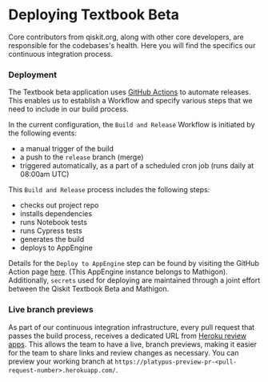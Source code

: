 # Deploying Textbook Beta

Core contributors from qiskit.org, along with other core developers, are responsible for the codebases's health. Here you will find the specifics our continuous integration process.

### Deployment

The Textbook beta application uses [GitHub Actions](https://docs.github.com/en/actions) to automate releases. This enables us to establish a Workflow and specify various steps that we need to include in our build process.

In the current configuration, the `Build and Release` Workflow is initiated by the following events:

- a manual trigger of the build
- a push to the `release` branch (merge)
- triggered automatically, as a part of a scheduled cron job (runs daily at 08:00am UTC)


This `Build and Release` process includes the following steps:

- checks out project repo
- installs dependencies
- runs Notebook tests
- runs Cypress tests
- generates the build
- deploys to AppEngine

Details for the `Deploy to AppEngine` step can be found by visiting the GitHub Action page [here](https://github.com/google-github-actions/deploy-appengine). (This AppEngine instance belongs to Mathigon). Additionally, `secrets` used for deploying are maintained through a joint effort between the Qiskit Textbook Beta and Mathigon.


### Live branch previews
As part of our continuous integration infrastructure, every pull request that passes the build process, receives a dedicated URL from [Heroku review apps](https://devcenter.heroku.com/articles/github-integration-review-apps). This allows the team to have a live, branch previews, making it easier for the team to share links and review changes as necessary. You can preview your working branch at `https://platypus-preview-pr-<pull-request-number>.herokuapp.com/`.
